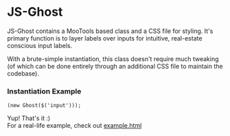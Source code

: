 JS-Ghost
===

JS-Ghost contains a MooTools based class and a CSS file for styling. It&#039;s
primary function is to layer labels over inputs for intuitive, real-estate
conscious input labels.

With a brute-simple instantiation, this class doesn&#039;t require much tweaking
(of which can be done entirely through an additional CSS file to maintain the
codebase).

### Instantiation Example

    (new Ghost($('input')));

Yup! That&#039;s it :)  
For a real-life example, check out
[example.html](https://github.com/onassar/JS-Ghost/blob/master/example.html)